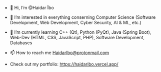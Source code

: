 - 👋 Hi, I’m @Haidar Îbo
- 👀 I’m interested in everything conserning Computer Science (Software Development, Web Development, Cyber Security, AI & ML, etc.) 
- 🌱 I’m currently learning C++ (Qt), Python (PyQt), Java (Spring Boot), Web-Dev (HTML, CSS, JavaScript, PHP), Software Development, Databases
- 📫 How to reach me HaidarIbo@protonmail.com

- Check out my portfolio: https://haidaribo.vercel.app/ 

<!---
Ismail099/Ismail099 is a ✨ special ✨ repository because its `README.md` (this file) appears on your GitHub profile.
You can click the Preview link to take a look at your changes.
--->
